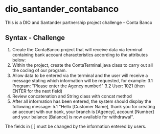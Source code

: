 # dio_santander_contabanco
This is a DIO and Santander partnership project challenge - Conta Banco

## Syntax - Challenge
1. Create the ContaBanco project that will receive data via terminal containing bank account characteristics according to the attributes below:
2. Within the project, create the ContaTerminal.java class to carry out all the coding of our program.
3. Allow data to be entered via the terminal and the user will receive a message stating which information will be requested, for example:
  3.1 Program: "Please enter the Agency number!"
  3.2 User: 1021 (then ENTER for the next field)
4. Review concatenation and String class with concat method
5. After all information has been entered, the system should display the following message:
  5.1 "Hello [Customer Name], thank you for creating an account with our bank, your branch is [Agency], account [Number] and your balance [Balance] is now available for withdrawal".

The fields in [ ] must be changed by the information entered by users.
